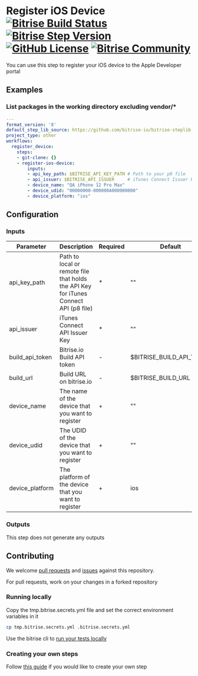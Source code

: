 # Register iOS Device [![Bitrise Build Status]()]() [![Bitrise Step Version](https://img.shields.io/badge/version-0.0.1-blue)](https://www.bitrise.io/integrations/steps/register-ios-device) [![GitHub License](https://img.shields.io/badge/license-MIT-lightgrey.svg)](https://raw.githubusercontent.com/bitrise-steplib/steps-go-list/master/LICENSE) [![Bitrise Community](https://img.shields.io/badge/community-Bitrise%20Discuss-lightgrey)](https://discuss.bitrise.io/)

You can use this step to register your iOS device to the Apple Developer portal

## Examples

### List packages in the working directory excluding vendor/*

```yml
---
format_version: '8'
default_step_lib_source: https://github.com/bitrise-io/bitrise-steplib.git
project_type: other
workflows:
  register_device:
    steps:
    - git-clone: {}
    - register-ios-device:
        inputs:
        - api_key_path: $BITRISE_API_KEY_PATH # Path to your p8 file
        - api_issuer: $BITRISE_API_ISSUER     # iTunes Connect Issuer Key
        - device_name: "QA iPhone 12 Pro Max"
        - device_udid: "00000000-000000A000000000"
        - device_platform: "ios"
```

## Configuration

### Inputs

| Parameter | Description | Required | Default |
| --- | --- | --- | --- |
| api_key_path | Path to local or remote file that holds the API Key for iTunes Connect API (p8 file) | * | "" |
| api_issuer | iTunes Connect API Issuer Key | * | "" |
| build_api_token | Bitrise.io Build API token | - | $BITRISE_BUILD_API_TOKEN |
| build_url | Build URL on bitrise.io | - | $BITRISE_BUILD_URL |
| device_name | The name of the device that you want to register | + | "" |
| device_udid | The UDID of the device that you want to register | + | "" |
| device_platform | The platform of the device that you want to register | + | ios |

### Outputs

This step does not generate any outputs

## Contributing

We welcome [pull requests](https://github.com/birmacher/steps-register-ios-device/pulls) and [issues](https://github.com/birmacher/steps-register-ios-device/issues) against this repository. 

For pull requests, work on your changes in a forked repository

### Running locally

Copy the tmp.bitrise.secrets.yml file and set the correct environment variables in it
```sh
cp tmp.bitrise.secrets.yml .bitrise.secrets.yml
```

Use the bitrise cli to [run your tests locally](https://devcenter.bitrise.io/bitrise-cli/run-your-first-build/)

### Creating your own steps

Follow [this guide](https://devcenter.bitrise.io/contributors/create-your-own-step/) if you would like to create your own step

